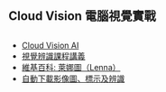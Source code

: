 ## Cloud Vision 電腦視覺實戰
##
* [Cloud Vision AI](https://cloud.google.com/vision/?hl=zh_TW#header_3)
* [視覺辨識課程講義](https://github.com/jumbokh/gcp_class/blob/master/VISION/%E8%A6%96%E8%A6%BA%E8%BE%A8%E8%AD%98%E8%AA%B2%E7%A8%8B.pptx)
* [維基百科: 萊娜圖（Lenna）](https://zh.wikipedia.org/wiki/%E8%90%8A%E5%A8%9C%E5%9C%96)
* [自動下載影像圖、標示及辨識](https://github.com/jumbokh/cv_face/tree/master/opencv/day3)
##
